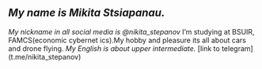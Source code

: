 ## *My name is Mikita Stsiapanau.*
_My nickname in all social media is @nikita_stepanov_
I’m studying at BSUIR, FAMCS(economic cybernet ics).My hobby and pleasure its all about cars and drone flying.
*My English is about upper intermediate.* 
[link to telegram] (t.me/nikita_stepanov)
